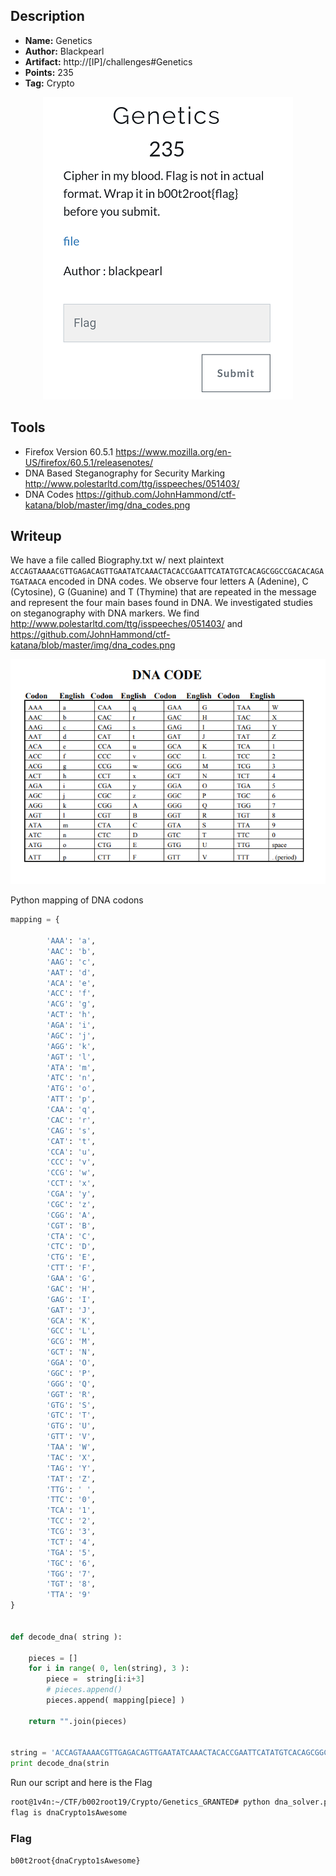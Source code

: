 ## Description
* **Name:**  Genetics
* **Author:** Blackpearl
* **Artifact:** http://[IP]/challenges#Genetics
* **Points:** 235
* **Tag:** Crypto

<p align="center">
<img src="Genetics.png"/>
</p>

## Tools
* Firefox Version 60.5.1 https://www.mozilla.org/en-US/firefox/60.5.1/releasenotes/
* DNA Based Steganography for Security Marking http://www.polestarltd.com/ttg/isspeeches/051403/
* DNA Codes https://github.com/JohnHammond/ctf-katana/blob/master/img/dna_codes.png

## Writeup

We have a file called Biography.txt w/ next plaintext `ACCAGTAAAACGTTGAGACAGTTGAATATCAAACTACACCGAATTCATATGTCACAGCGGCCGACACAGATGATAACA` encoded in DNA codes. We observe four letters A (Adenine), C (Cytosine), G (Guanine) and T (Thymine) that are repeated in the message and represent the four main bases found in DNA. We investigated studies on steganography with DNA markers. We find http://www.polestarltd.com/ttg/isspeeches/051403/ and https://github.com/JohnHammond/ctf-katana/blob/master/img/dna_codes.png

<p align="center">
<img src="dna_codes.png"/>
</p>

Python mapping of DNA codons

```python
mapping = {

		'AAA': 'a',
		'AAC': 'b',
		'AAG': 'c',
		'AAT': 'd',
		'ACA': 'e',
		'ACC': 'f',
		'ACG': 'g',
		'ACT': 'h',
		'AGA': 'i',
		'AGC': 'j',
		'AGG': 'k',
		'AGT': 'l',
		'ATA': 'm',
		'ATC': 'n',
		'ATG': 'o',
		'ATT': 'p',
		'CAA': 'q',
		'CAC': 'r',
		'CAG': 's',
		'CAT': 't',
		'CCA': 'u',
		'CCC': 'v',
		'CCG': 'w',
		'CCT': 'x',
		'CGA': 'y',
		'CGC': 'z',
		'CGG': 'A',
		'CGT': 'B',
		'CTA': 'C',
		'CTC': 'D',
		'CTG': 'E',
		'CTT': 'F',
		'GAA': 'G',
		'GAC': 'H',
		'GAG': 'I',
		'GAT': 'J',
		'GCA': 'K',
		'GCC': 'L',
		'GCG': 'M',
		'GCT': 'N',
		'GGA': 'O',
		'GGC': 'P',
		'GGG': 'Q',
		'GGT': 'R',
		'GTG': 'S',
		'GTC': 'T',
		'GTG': 'U',
		'GTT': 'V',
		'TAA': 'W',
		'TAC': 'X',
		'TAG': 'Y',
		'TAT': 'Z',
		'TTG': ' ',
		'TTC': '0',
		'TCA': '1',
		'TCC': '2',
		'TCG': '3',
		'TCT': '4',
		'TGA': '5',
		'TGC': '6',
		'TGG': '7',
		'TGT': '8',
		'TTA': '9'
}


def decode_dna( string ):

	pieces = []
	for i in range( 0, len(string), 3 ):
		piece =  string[i:i+3]
		# pieces.append()
		pieces.append( mapping[piece] )

	return "".join(pieces)


string = 'ACCAGTAAAACGTTGAGACAGTTGAATATCAAACTACACCGAATTCATATGTCACAGCGGCCGACACAGATGATAACA'
print decode_dna(strin
```
Run our script and here is the Flag

```bash
root@1v4n:~/CTF/b002root19/Crypto/Genetics_GRANTED# python dna_solver.py
flag is dnaCrypto1sAwesome
```

### Flag

`b00t2root{dnaCrypto1sAwesome}`
